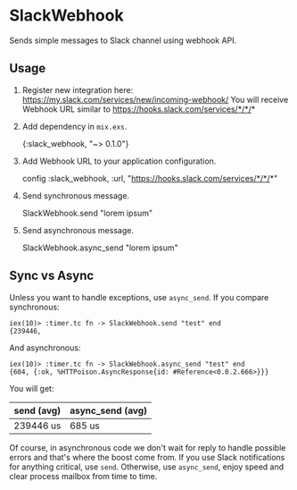 SlackWebhook
============

Sends simple messages to Slack channel using webhook API.

## Usage

1. Register new integration here: https://my.slack.com/services/new/incoming-webhook/
   You will receive Webhook URL similar to https://hooks.slack.com/services/*/*/*

2. Add dependency in `mix.exs`.

    {:slack_webhook, "~> 0.1.0"}

3. Add Webhook URL to your application configuration.

    config :slack_webhook, :url, "https://hooks.slack.com/services/*/*/*"

4. Send synchronous message.

    SlackWebhook.send "lorem ipsum"

5. Send asynchronous message.

    SlackWebhook.async_send "lorem ipsum"

## Sync vs Async

Unless you want to handle exceptions, use `async_send`. 
If you compare synchronous:

    iex(10)> :timer.tc fn -> SlackWebhook.send "test" end
    {239446,

And asynchronous:

    iex(10)> :timer.tc fn -> SlackWebhook.async_send "test" end
    {604, {:ok, %HTTPoison.AsyncResponse{id: #Reference<0.0.2.666>}}}

You will get: 

send (avg)| async_send (avg)
----------|-----------------
239446 us | 685 us

Of course, in asynchronous code we don't wait for reply to handle possible errors and that's where the boost come from.
If you use Slack notifications for anything critical, use `send`.
Otherwise, use `async_send`, enjoy speed and clear process mailbox from time to time.


